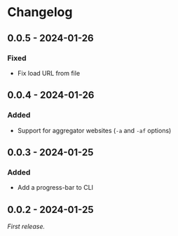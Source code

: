 # Changelog

## 0.0.5 - 2024-01-26

### Fixed

- Fix load URL from file

## 0.0.4 - 2024-01-26

### Added

- Support for aggregator websites (`-a` and `-af` options)

## 0.0.3 - 2024-01-25

### Added

- Add a progress-bar to CLI

## 0.0.2 - 2024-01-25

_First release._